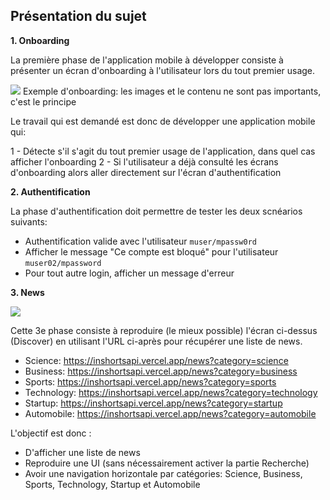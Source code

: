 ## Présentation du sujet

**1. Onboarding**

La première phase de l'application mobile à développer consiste à présenter un écran d'onboarding
à l'utilisateur lors du tout premier usage.

![](https://xdguru.b-cdn.net/wp-content/uploads/2019/01/Mobile-Onboarding-screens-templates.jpg)
Exemple d'onboarding: les images et le contenu ne sont pas importants, c'est le principe

Le travail qui est demandé est donc de développer une application mobile qui:

1 - Détecte s'il s'agit du tout premier usage de l'application, dans quel cas afficher l'onboarding
2 - Si l'utilisateur a déjà consulté les écrans d'onboarding alors aller directement sur l'écran d'authentification

**2. Authentification**

La phase d'authentification doit permettre de tester les deux scnéarios suivants:
- Authentification valide avec l'utilisateur `muser/mpassw0rd`
- Afficher le message "Ce compte est bloqué" pour l'utilisateur `muser02/mpassword`
- Pour tout autre login, afficher un message d'erreur

**3. News**

![](https://cdn.dribbble.com/users/1998175/screenshots/15193792/media/298264c1ce856398c313dde0398ba00c.jpg?compress=1&resize=1600x1200&vertical=top)

Cette 3e phase consiste à reproduire (le mieux possible) l'écran ci-dessus (Discover) en utilisant l'URL ci-après pour récupérer une liste de news.

- Science: https://inshortsapi.vercel.app/news?category=science
- Business: https://inshortsapi.vercel.app/news?category=business
- Sports: https://inshortsapi.vercel.app/news?category=sports
- Technology: https://inshortsapi.vercel.app/news?category=technology
- Startup: https://inshortsapi.vercel.app/news?category=startup
- Automobile: https://inshortsapi.vercel.app/news?category=automobile

L'objectif est donc :

- D'afficher une liste de news
- Reproduire une UI (sans nécessairement activer la partie Recherche)
- Avoir une navigation horizontale par catégories: Science, Business, Sports, Technology, Startup et Automobile


